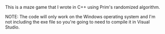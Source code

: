 This is a maze game that I wrote in C++ using Prim's randomized algorithm.

NOTE: The code will only work on the Windows operating system and I'm not including the exe file so you're going to need to compile it in Visual Studio.
